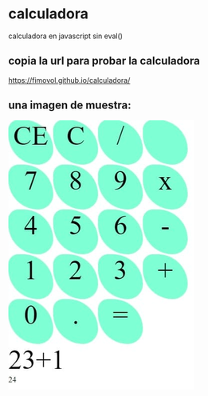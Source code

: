# calculadora
calculadora en javascript sin eval()

## copia la url para probar la calculadora

https://fimovol.github.io/calculadora/

## una imagen de muestra:

![imagen aqui](https://raw.githubusercontent.com/fimovol/portafolioj/master/src/fotos/calculadora.jpg)
